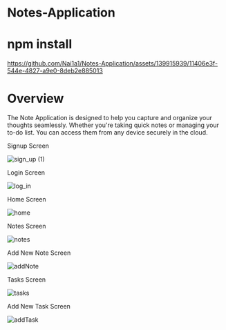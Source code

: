 # Notes-Application
# npm install
https://github.com/Nai1a1/Notes-Application/assets/139915939/11406e3f-544e-4827-a9e0-8deb2e885013


# Overview

The Note Application is designed to help you capture and organize your thoughts seamlessly. Whether you're taking quick notes or managing your to-do list. You can access them from any device securely in the cloud.

Signup Screen 

![sign_up (1)](https://github.com/Nai1a1/Notes-Application/assets/139915939/90f84e61-55e9-4750-b6be-12b06a984f0d)

Login Screen

![log_in](https://github.com/Nai1a1/Notes-Application/assets/139915939/e85d0a19-199a-439a-8242-4777fc379337)

Home Screen

![home](https://github.com/Nai1a1/Notes-Application/assets/139915939/6faf0d92-bc95-403c-a984-b235423dc83c)

Notes Screen

![notes](https://github.com/Nai1a1/Notes-Application/assets/139915939/e4bc50ff-f4de-454b-99ce-3c0da0bf3bce)


Add New Note Screen

![addNote](https://github.com/Nai1a1/Notes-Application/assets/139915939/0b015c65-caea-40dd-817b-7946e3602f1c)

Tasks Screen

![tasks](https://github.com/Nai1a1/Notes-Application/assets/139915939/eaf4774d-ff3f-45de-bd82-50fc8eef19d2)

Add New Task Screen

![addTask](https://github.com/Nai1a1/Notes-Application/assets/139915939/0ffd581e-6e75-4c34-875c-102edb6109e0)



